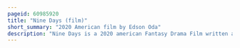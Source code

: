 ```yaml
---
pageid: 60985920
title: "Nine Days (film)"
short_summary: "2020 American film by Edson Oda"
description: "Nine Days is a 2020 american Fantasy Drama Film written and directed by Edson Oda in his Feature Debut. It stars an ensemble Cast including arianna ortiz Ben Benson wong tony Hale Bill Skarsgrd and Winston Duke. In the Film will is a reclusive Man residing in a House in Preexistence with his Assistant Kyo. His Job is to Interview Souls hoping to be born and to observe how the Souls he has chosen are living on Earth. When one of his previous Selections suddenly Dies will becomes dispirited and confused about the true Meaning of Life when a new Batch of souls Arrives to be interviewed."
---
```


